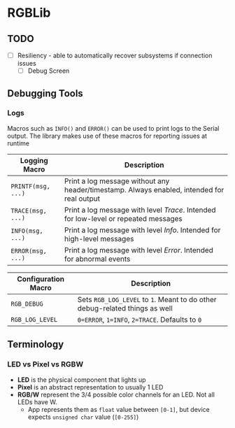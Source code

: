 # RGBLib

## TODO
- [ ] Resiliency - able to automatically recover subsystems if connection issues
  - [ ] Debug Screen

## Debugging Tools

### Logs
Macros such as `INFO()` and `ERROR()` can be used to print logs to the Serial output. The library makes
use of these macros for reporting issues at runtime

| Logging Macro      | Description                                                                                |
|--------------------|--------------------------------------------------------------------------------------------|
| `PRINTF(msg, ...)` | Print a log message without any header/timestamp. Always enabled, intended for real output |
| `TRACE(msg, ...)`  | Print a log message with level _Trace_. Intended for low-level or repeated messages        |
| `INFO(msg, ...)`   | Print a log message with level _Info_. Intended for high-level messages                    |
| `ERROR(msg, ...)`  | Print a log message with level _Error_. Intended for abnormal events                       |

| Configuration Macro | Description                                                                 |
|---------------------|-----------------------------------------------------------------------------|
| `RGB_DEBUG`         | Sets `RGB_LOG_LEVEL` to `1`. Meant to do other debug-related things as well |
| `RGB_LOG_LEVEL`     | `0=ERROR`, `1=INFO`, `2=TRACE`. Defaults to `0`                             |

## Terminology

### LED vs Pixel vs RGBW
- **LED** is the physical component that lights up
- **Pixel** is an abstract representation to usually 1 LED
- **RGB/W** represent the 3/4 possible color channels for an LED. Not all LEDs have W.
  - App represents them as `float` value between `[0-1]`, but device expects `unsigned char` value (`[0-255]`)